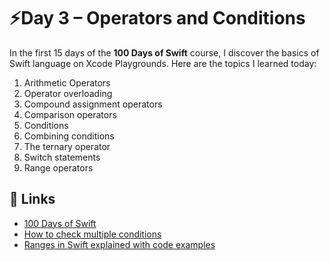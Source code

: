 # ⚡️Day 3 – Operators and Conditions

In the first 15 days of the **100 Days of Swift** course, I discover the basics of Swift language on Xcode Playgrounds. Here are the topics I learned today:

1. Arithmetic Operators
2. Operator overloading
3. Compound assignment operators
4. Comparison operators
5. Conditions
6. Combining conditions
7. The ternary operator
8. Switch statements
9. Range operators

## 🔗 Links
- [100 Days of Swift](https://www.hackingwithswift.com/100/3)
- [How to check multiple conditions](https://www.hackingwithswift.com/quick-start/understanding-swift/how-to-check-multiple-conditions)
- [Ranges in Swift explained with code examples](https://www.avanderlee.com/swift/ranges-explained/)
